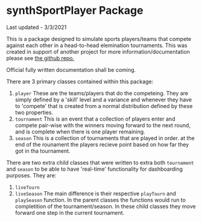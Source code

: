 # synthSportPlayer Package

Last updated - 3/3/2021

This is a package designed to simulate sports players/teams that compete against each other in a head-to-head elemination tournaments. This was created in support of another project for more information/documentation please see [the github repo.](https://github.com/DrJStrudwick/Synthetic-Sport-Player)

Official fully written documentation shall be coming.

There are 3 primary classes contained within this package:
1. `player` These are the teams/players that do the competeing. They are simply defined by a 'skill' level and a variance and whenever they have to 'compete' that is created from a normal distribution defined by these two properties.
2. `tournament` This is an event that a collection of players enter and compete pair-wise with the winners moving forward to the next round, and is complete when there is one player remaining.
3. `season` This is a collection of tournaments that are played in order. at the end of the rounament the players recieve point based on how far they got in tha tournament.

There are two extra child classes that were written to extra both `tournament` and `season` to be able to have 'real-time' functionality for dashboarding purposes. They are:
1. `liveTourn`
2. `liveSeason`
The main difference is their respective `playTourn` and `playSeason` function. In the parent classes the functions would run to completition of the tournament/season. In these child classes they move forward one step in the current tournament.